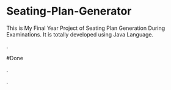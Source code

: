 # Seating-Plan-Generator

This is My Final Year Project of Seating Plan Generation During Examinations. It is totally developed using Java Language.











































































































































































.





















































#Done










































































































.




































































































































































































































































































































































































































































































.







































